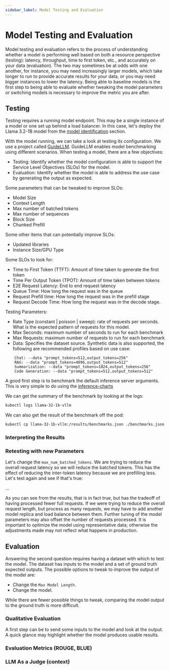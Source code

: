 ```yaml
---
sidebar_label: Model Testing and Evaluation
---
```


# Model Testing and Evaluation

Model testing and evaluation refers to the process of understanding whether a model is performing well based on both a
resource perspective (testing): latency, throughput, time to first token, etc., and accurately on your data
(evaluation). The two may sometimes be at odds with one another, for instance, you may need increasingly larger models,
which take longer to run to provide accurate results for your data, or you may need bigger instances to lower the
latency. Being able to baseline models is the first step to being able to evaluate whether tweaking the model parameters
or switching models is necessary to improve the metric you are after.

## Testing

Testing requires a running model endpoint. This may be a single instance of a model or one set up behind a load
balancer. In this case, let's deploy the Llama 3.2-1B model from the [model identification](./model-identification.md)
section.

With the model running, we can take a look at testing its configuration. We use a project
called [GuideLLM](https://github.com/vllm-project/guidellm). GuideLLM enables model benchmarking using different
scenarios. When testing a model, there are a few objectives:

- Testing: Identify whether the model configuration is able to support the Service Level Objectives (SLOs) for the
  model.
- Evaluation: Identify whether the model is able to address the use case by generating the output as expected.

Some parameters that can be tweaked to improve SLOs:

- Model Size
- Context Length
- Max number of batched tokens
- Max number of sequences
- Block Size
- Chunked Prefill

Some other items that can potentially improve SLOs:
- Updated libraries
- Instance Size/GPU Type

Some SLOs to look for:

- Time to First Token (TTFT): Amount of time taken to generate the first token
- Time Per Output Token (TPOT): Amount of time taken between tokens
- E2E Request Latency: End to end request latency
- Queue Time: How long the request was in the queue
- Request Prefill time: How long the request was in the prefill stage
- Request Decode Time: How long the request was in the decode stage.

Testing Parameters:

- Rate Type (constant | poisson | sweep): rate of requests per seconds. What is the expected pattern of requests for
  this model.
- Max Seconds: maximum number of seconds to run for each benchmark
- Max Requests: maximum number of requests to run for each benchmark
- Data: Specifies the dataset source. Synthetic data is also supported, the following are recommended profiles based on
  use case:

```
    Chat: --data "prompt_tokens=512,output_tokens=256"
    RAG: --data "prompt_tokens=4096,output_tokens=512"
    Summarization: --data "prompt_tokens=1024,output_tokens=256"
    Code Generation: --data "prompt_tokens=512,output_tokens=512"
```

A good first step is to benchmark the default inference server arguments. This is very simple to do using
the [inference-charts]()

We can get the summary of the benchmark by looking at the logs:

```bash
kubectl logs llama-32-1b-vllm
```

We can also get the result of the benchmark off the pod:

```bash
kubectl cp llama-32-1b-vllm:/results/benchmarks.json ./benchmarks.json
```

### Interpreting the Results

### Retesting with new Parameters

Let's change the `max_num_batched_tokens`. We are trying to reduce the overall request latency so we will reduce the
batched tokens. This has the effect of reducing the inter-token latency because we are prefilling less. Let's test again
and see if that's true:

...

As you can see from the results, that is in fact true, but has the tradeoff of having processed fewer full requests. If
we were trying to reduce the overall request length, but process as many requests, we may have to add another model
replica and load balance between them. Further tuning of the model parameters may also offset the number of requests
processed. It is important to optimize the model using representative data; otherwise the adjustments made may not
reflect what happens in production. 

## Evaluation

Answering the second question requires having a dataset with which to test the model. The dataset has inputs to the
model
and a set of ground truth expected outputs. The possible options to tweak to improve the output of the model are:

- Change the `Max Model Length`.
- Change the model.

While there are fewer possible things to tweak, comparing the model output to the ground truth is more difficult.

### Qualitative Evaluation

A first step can be to send some inputs to the model and look at the output. A quick glance may highlight whether the
model produces usable results.

### Evaluation Metrics (ROUGE, BLUE)

### LLM As a Judge (context)

